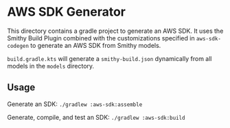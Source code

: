 # AWS SDK Generator

This directory contains a gradle project to generate an AWS SDK. It uses the Smithy Build Plugin combined with the customizations specified in `aws-sdk-codegen` to generate an AWS SDK from Smithy models.

`build.gradle.kts` will generate a `smithy-build.json` dynamically from all models in the `models` directory.

## Usage

Generate an SDK:
`./gradlew :aws-sdk:assemble`

Generate, compile, and test an SDK:
`./gradlew :aws-sdk:build`
